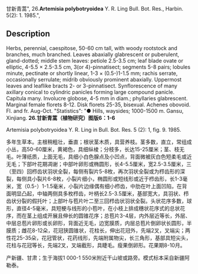 甘新青蒿",
26.**Artemisia polybotryoidea** Y. R. Ling Bull. Bot. Res., Harbin. 5(2): 1. 1985.",

## Description
Herbs, perennial, caespitose, 50-60 cm tall, with woody rootstock and branches, much branched. Leaves abaxially glabrescent or puberulent, gland-dotted; middle stem leaves: petiole 2.5-3.5 cm; leaf blade ovate or elliptic, 4-5.5 × 2.5-3.5 cm, 3(or 4)-pinnatisect; segments 5-8 pairs; lobules minute, pectinate or shortly linear, 1-3 × (0.5-)1-1.5 mm; rachis serrate, occasionally serrulate; midrib obviously prominent abaxially. Uppermost leaves and leaflike bracts 2- or 3-pinnatisect. Synflorescence of many axillary conical to cylindric panicles forming large compound panicle. Capitula many. Involucre globose, 4-5 mm in diam.; phyllaries glabrescent. Marginal female florets 8-12. Disk florets 25-35, bisexual. Achenes obovoid. Fl. and fr. Aug-Oct.
  "Statistics": "● Hills, waysides; 1000-1500 m. Gansu, Xinjiang.
**26.甘新青蒿（植物研究）图版6：1-6**

Artemisia polybotryoidea Y. R. Ling in Bull. Bot. Res. 5 (2): 1, fig. 9. 1985.

多年生草本。主根稍粗壮，垂直；根状茎木质，具营养枝。茎多数，直立，常组成小丛，高50-60厘米，黄褐色，具细纵棱；分枝多，长达15-25厘米；茎、枝无毛。叶薄纸质，上面无毛，具细小白色腺点及小凹点，背面微被灰白色短柔毛或近无毛；下部叶花期凋谢；中部叶卵形或椭圆形，长4-5.5厘米，宽2.5-3.5厘米，三（至四）回栉齿状羽状全裂，每侧有裂片5-8枚，再次羽状全裂或为栉齿形的深裂，每侧具小裂片6-8枚，小裂片细小，椭圆形或短线形或近于栉齿形，长1-3毫米，宽（0.5-）1-1.5毫米，小裂片边缘偶有细小栉齿，中肋在叶上面凹陷，在背面明显凸起，中轴两侧具多枚栉齿，叶柄长2.5-3.5厘米，基部宽大，具羽状、栉齿状分裂的假托叶；上部叶与苞片叶二至三回栉齿状羽状全裂。头状花序多数，球形，直径4-5毫米，具短梗与线形的小苞叶，在小枝上排成穗状花序式的总状花序，而在茎上组成开展且伸长的圆锥花序；总苞片3-4层，内外层近等长，外层、中层总苞片卵形或长卵形，背面近无毛，边宽膜质，内层总苞片倒卵状长圆形，半膜质；雌花8-12朵，花冠狭圆锥状，花柱长，伸出花冠外，先端2叉，叉端尖；两性花25-35朵，花冠管状，花药线形，先端附属物尖，长三角形，基部具短尖头，花柱与花冠等长，先端2叉，叉端截形，具睫毛。瘦果倒卵形。花果期8-10月。

产新疆、甘肃；生于海拔1 000-1 550米附近干山坡或路旁。模式标本采自新疆阿勒泰。
